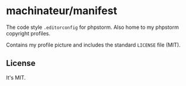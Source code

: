# machinateur/manifest

The code style `.editorconfig` for phpstorm. Also home to my phpstorm copyright profiles.

Contains my profile picture and includes the standard `LICENSE` file (MIT).

## License

It's MIT.

